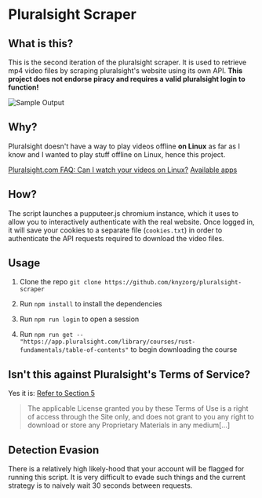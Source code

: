 # Pluralsight Scraper

## What is this?

This is the second iteration of the pluralsight scraper. It is used to retrieve mp4 video files by scraping pluralsight's website using its own API. **This project does not endorse piracy and requires a valid pluralsight login to function!**

![Sample Output](http://i.imgur.com/flqcOH4.png)

## Why?

Pluralsight doesn't have a way to play videos offline **on Linux** as far as I know and I wanted to play stuff offline on Linux, hence this project.

[Pluralsight.com FAQ: Can I watch your videos on Linux?](http://pluralsight.knowledgeowl.com/help/can-i-watch-your-videos-on-linux)
[Available apps](https://www.pluralsight.com/downloads)

## How?

The script launches a pupputeer.js chromium instance, which it uses to allow you to interactively authenticate with the real website. Once logged in, it will save your cookies to a separate file (`cookies.txt`) in order to authenticate the API requests required to download the video files.

## Usage

  1. Clone the repo `git clone https://github.com/knyzorg/pluralsight-scraper`

  2. Run `npm install` to install the dependencies

  4. Run `npm run login` to open a session

  5. Run `npm run get -- "https://app.pluralsight.com/library/courses/rust-fundamentals/table-of-contents"` to begin downloading the course

## Isn't this against Pluralsight's Terms of Service?

Yes it is: [Refer to Section 5](https://www.pluralsight.com/terms)

>The applicable License granted you by these Terms of Use is a right of access through the Site only, and does not grant to you any right to download or store any Proprietary Materials in any medium[...]

## Detection Evasion

There is a relatively high likely-hood that your account will be flagged for running this script. It is very difficult to evade such things and the current strategy is to naively wait 30 seconds between requests.